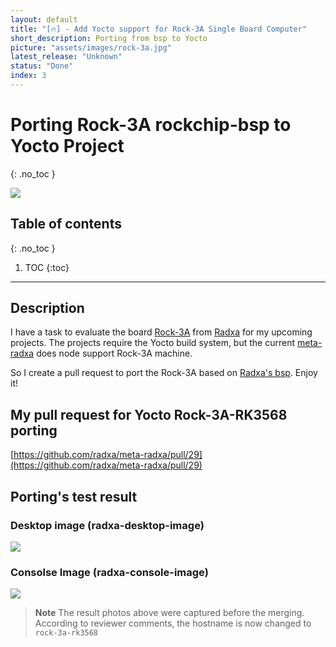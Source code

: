 ```yaml
---
layout: default
title: "[🔥] - Add Yocto support for Rock-3A Single Board Computer"
short_description: Porting from bsp to Yocto
picture: "assets/images/rock-3a.jpg"
latest_release: "Unknown"
status: "Done"
index: 3
---
```


# Porting Rock-3A rockchip-bsp to Yocto Project
{: .no_toc }

![](../../../assets/images/rock3a/rock-3a.jpg)

## Table of contents
{: .no_toc }

1. TOC
{:toc}

-----------------------------------

## Description

I have a task to evaluate the board [Rock-3A](https://wiki.radxa.com/Rock3/3a) from [Radxa](https://wiki.radxa.com/Home) for my upcoming projects.
The projects require the Yocto build system, but the current [meta-radxa](https://wiki.radxa.com/Yocto-layer-for-radxa-boards) does node support Rock-3A machine.

So I create a pull request to port the Rock-3A based on [Radxa's bsp](https://wiki.radxa.com/Rock3/dev/Debian). Enjoy it!

## My pull request for Yocto Rock-3A-RK3568 porting

[https://github.com/radxa/meta-radxa/pull/29](https://github.com/radxa/meta-radxa/pull/29)

## Porting's test result

### Desktop image (radxa-desktop-image)

![](../../../assets/images/rock3a/desktop_result.jpg)


### Consolse Image (radxa-console-image)

![](../../../assets/images/rock3a/console_result.jpg)

> **Note**
> The result photos above were captured before the merging. According to reviewer comments, the hostname is now changed to `rock-3a-rk3568`
